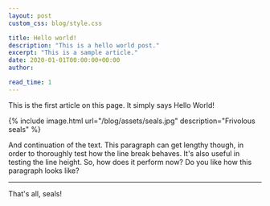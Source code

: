```yaml
---
layout: post
custom_css: blog/style.css

title: Hello world!
description: "This is a hello world post."
excerpt: "This is a sample article."
date: 2020-01-01T00:00:00+00:00
author:

read_time: 1
---
```


This is the first article on this page. It simply says Hello World!

{% include image.html url="/blog/assets/seals.jpg" description="Frivolous seals" %}

And continuation of the text. This paragraph can get lengthy though, in order to thoroughly test how the line break behaves. It's also useful in testing the line height. So, how does it perform now? Do you like how this paragraph looks like?

* * *

That's all, seals!
